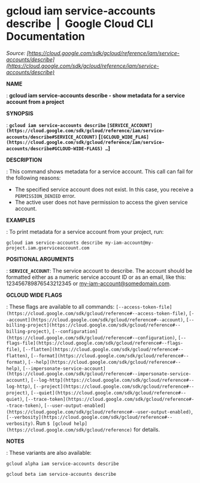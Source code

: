 # gcloud iam service-accounts describe  |  Google Cloud CLI Documentation

*Source: [https://cloud.google.com/sdk/gcloud/reference/iam/service-accounts/describe](https://cloud.google.com/sdk/gcloud/reference/iam/service-accounts/describe)*

**NAME**

: **gcloud iam service-accounts describe - show metadata for a service account from a project**

**SYNOPSIS**

: **`gcloud iam service-accounts describe` `[SERVICE_ACCOUNT](https://cloud.google.com/sdk/gcloud/reference/iam/service-accounts/describe#SERVICE_ACCOUNT)` [`[GCLOUD_WIDE_FLAG](https://cloud.google.com/sdk/gcloud/reference/iam/service-accounts/describe#GCLOUD-WIDE-FLAGS) …`]**

**DESCRIPTION**

: This command shows metadata for a service account.
This call can fail for the following reasons:

- The specified service account does not exist. In this case, you receive a
`PERMISSION_DENIED` error.
- The active user does not have permission to access the given service account.

**EXAMPLES**

: To print metadata for a service account from your project, run:

```
gcloud iam service-accounts describe my-iam-account@my-project.iam.gserviceaccount.com
```

**POSITIONAL ARGUMENTS**

: **`SERVICE_ACCOUNT`**:
The service account to describe. The account should be formatted either as a
numeric service account ID or as an email, like this: 123456789876543212345 or
my-iam-account@somedomain.com.

**GCLOUD WIDE FLAGS**

: These flags are available to all commands: `[--access-token-file](https://cloud.google.com/sdk/gcloud/reference#--access-token-file)`,
`[--account](https://cloud.google.com/sdk/gcloud/reference#--account)`, `[--billing-project](https://cloud.google.com/sdk/gcloud/reference#--billing-project)`,
`[--configuration](https://cloud.google.com/sdk/gcloud/reference#--configuration)`,
`[--flags-file](https://cloud.google.com/sdk/gcloud/reference#--flags-file)`,
`[--flatten](https://cloud.google.com/sdk/gcloud/reference#--flatten)`, `[--format](https://cloud.google.com/sdk/gcloud/reference#--format)`, `[--help](https://cloud.google.com/sdk/gcloud/reference#--help)`, `[--impersonate-service-account](https://cloud.google.com/sdk/gcloud/reference#--impersonate-service-account)`,
`[--log-http](https://cloud.google.com/sdk/gcloud/reference#--log-http)`,
`[--project](https://cloud.google.com/sdk/gcloud/reference#--project)`, `[--quiet](https://cloud.google.com/sdk/gcloud/reference#--quiet)`, `[--trace-token](https://cloud.google.com/sdk/gcloud/reference#--trace-token)`, `[--user-output-enabled](https://cloud.google.com/sdk/gcloud/reference#--user-output-enabled)`,
`[--verbosity](https://cloud.google.com/sdk/gcloud/reference#--verbosity)`.
Run `$ [gcloud help](https://cloud.google.com/sdk/gcloud/reference)` for details.

**NOTES**

: These variants are also available:

```
gcloud alpha iam service-accounts describe
```

```
gcloud beta iam service-accounts describe
```